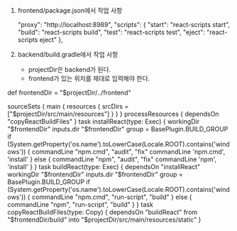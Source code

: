 1. frontend/package.json에서 작업 사항

    "proxy": "http://localhost:8989",
    "scripts": {
        "start": "react-scripts start",
        "build": "react-scripts build",
        "test": "react-scripts test",
        "eject": "react-scripts eject"
    },

2. backend/build.gradle에서 작업 사항
    - projectDir은 backend가 된다.
    - frontend가 있는 위치를 제대로 입력해야 한다.

def frontendDir = "$projectDir/../frontend"

sourceSets {
    main {
        resources { srcDirs = ["$projectDir/src/main/resources"]
        }
    }
}
processResources { dependsOn "copyReactBuildFiles" }
task installReact(type: Exec) {
    workingDir "$frontendDir"
    inputs.dir "$frontendDir"
    group = BasePlugin.BUILD_GROUP
    if (System.getProperty('os.name').toLowerCase(Locale.ROOT).contains('windows')) {
        commandLine "npm.cmd", "audit", "fix"
        commandLine 'npm.cmd', 'install' }
    else {
        commandLine "npm", "audit", "fix" commandLine 'npm', 'install'
    }
}
task buildReact(type: Exec) {
    dependsOn "installReact"
    workingDir "$frontendDir"
    inputs.dir "$frontendDir"
    group = BasePlugin.BUILD_GROUP
    if (System.getProperty('os.name').toLowerCase(Locale.ROOT).contains('windows')) {
        commandLine "npm.cmd", "run-script", "build"
    } else {
        commandLine "npm", "run-script", "build"
    }
}
task copyReactBuildFiles(type: Copy) {
    dependsOn "buildReact"
    from "$frontendDir/build"
    into "$projectDir/src/main/resources/static"
}
